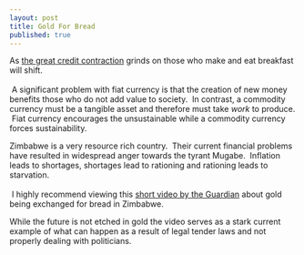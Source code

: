 ```yaml
---
layout: post
title: Gold For Bread
published: true
---
```

<p>As <a href="http://www.greatcreditcontraction.com" target="_blank">the </a><a href="http://www.thegreatcreditcontraction.com" target="_blank">great</a><a href="http://www.thegreatcreditcontraction.com" target="_blank"><span style="color: #000000; text-decoration: none;"> </span></a><a href="http://www.thegreatcreditcontractionebook.com" target="_blank">credit </a><a href="http://www.thecreditcontraction.com" target="_blank">contraction</a> grinds on those who make and eat breakfast will shift. <br/><br/> A significant problem with fiat currency is that the creation of new money benefits those who do not add value to society.  In contrast, a commodity currency must be a tangible asset and therefore must take <em>work</em> to produce.  Fiat currency encourages the unsustainable while a commodity currency forces sustainability.</p>
<p>Zimbabwe is a very resource rich country.  Their current financial problems have resulted in widespread anger towards the tyrant Mugabe.  Inflation leads to shortages, shortages lead to rationing and rationing leads to starvation. <br/><br/> I highly recommend viewing this <a href="http://www.guardian.co.uk/world/video/2009/feb/11/zimbabwe-gold-panning-starvation-food" target="_blank">short video by the Guardian</a> about gold being exchanged for bread in Zimbabwe.</p>
<p>While the future is not etched in gold the video serves as a stark current example of what can happen as a result of legal tender laws and not properly dealing with politicians.</p>
